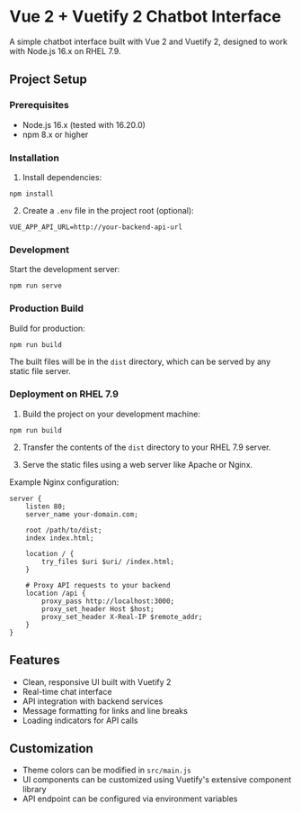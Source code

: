 # Vue 2 + Vuetify 2 Chatbot Interface

A simple chatbot interface built with Vue 2 and Vuetify 2, designed to work with Node.js 16.x on RHEL 7.9.

## Project Setup

### Prerequisites

- Node.js 16.x (tested with 16.20.0)
- npm 8.x or higher

### Installation

1. Install dependencies:
```
npm install
```

2. Create a `.env` file in the project root (optional):
```
VUE_APP_API_URL=http://your-backend-api-url
```

### Development

Start the development server:
```
npm run serve
```

### Production Build

Build for production:
```
npm run build
```

The built files will be in the `dist` directory, which can be served by any static file server.

### Deployment on RHEL 7.9

1. Build the project on your development machine:
```
npm run build
```

2. Transfer the contents of the `dist` directory to your RHEL 7.9 server.

3. Serve the static files using a web server like Apache or Nginx.

Example Nginx configuration:
```
server {
    listen 80;
    server_name your-domain.com;

    root /path/to/dist;
    index index.html;

    location / {
        try_files $uri $uri/ /index.html;
    }

    # Proxy API requests to your backend
    location /api {
        proxy_pass http://localhost:3000;
        proxy_set_header Host $host;
        proxy_set_header X-Real-IP $remote_addr;
    }
}
```

## Features

- Clean, responsive UI built with Vuetify 2
- Real-time chat interface
- API integration with backend services
- Message formatting for links and line breaks
- Loading indicators for API calls

## Customization

- Theme colors can be modified in `src/main.js`
- UI components can be customized using Vuetify's extensive component library
- API endpoint can be configured via environment variables 